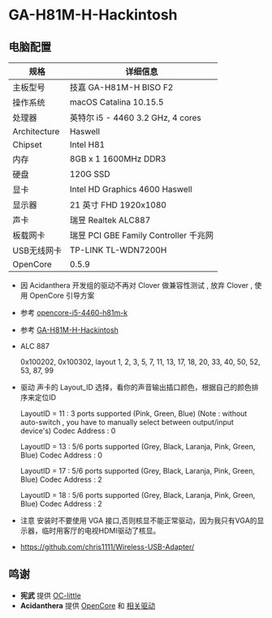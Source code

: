 # GA-H81M-H-Hackintosh

## 电脑配置
| 规格      | 详细信息                        |  
| -------- | ------------------------------ |
| 主板型号 | 技嘉 GA-H81M-H  BISO F2          |  
| 操作系统 | macOS Catalina 10.15.5        |
| 处理器   | 英特尔 i5 - 4460   3.2 GHz, 4 cores  |
|Architecture|Haswell |
|Chipset  | Intel H81  |
| 内存     | 8GB x 1 1600MHz DDR3        |
| 硬盘     | 120G SSD |
| 显卡     | Intel HD Graphics 4600 Haswell |
| 显示器   | 21 英寸 FHD 1920x1080   |
| 声卡     | 瑞昱 Realtek ALC887 |
| 板载网卡  |  瑞昱 PCI GBE Family Controller  千兆网|
| USB无线网卡 | TP-LINK TL-WDN7200H |
|OpenCore| 0.5.9|
- 因 Acidanthera 开发组的驱动不再对 Clover 做兼容性测试 , 放弃 Clover , 使用 OpenCore 引导方案
- 参考 [opencore-i5-4460-h81m-k](https://github.com/wargodz009/opencore-i5-4460-h81m-k/)
- 参考 [GA-H81M-H-Hackintosh](https://github.com/xlivans/GA-H81M-H-Hackintosh/)
- ALC 887

  0x100202, 0x100302, layout 1, 2, 3, 5, 7, 11, 13, 17, 18, 20, 33, 40, 50, 52, 53, 87, 99
- 驱动 声卡的 Layout_ID 选择，看你的声音输出插口颜色，根据自己的颜色排序来定位ID
  
  LayoutID = 11 : 3 ports supported (Pink, Green, Blue) (Note : without auto-switch , you have to manually select between output/input device's) Codec Address : 0
  
  LayoutID = 13 : 5/6 ports supported (Grey, Black, Laranja, Pink, Green, Blue) Codec Address : 0
  
  LayoutID = 17 : 5/6 ports supported (Grey, Black, Laranja, Pink, Green, Blue) Codec Address : 2
  
  LayoutID = 18 : 5/6 ports supported (Grey, Black, Laranja, Pink, Green, Blue) Codec Address : 2
  
- 注意 安装时不要使用 VGA 接口,否则核显不能正常驱动，因为我只有VGA的显示器，临时用客厅的电视HDMI驱动了核显。 
- https://github.com/chris1111/Wireless-USB-Adapter/

## 鸣谢
- **宪武** 提供 [OC-little](https://github.com/daliansky/OC-little)
- **Acidanthera** 提供 [OpenCore](https://github.com/acidanthera/OpenCorePkg) 和 [相关驱动](https://github.com/acidanthera)
